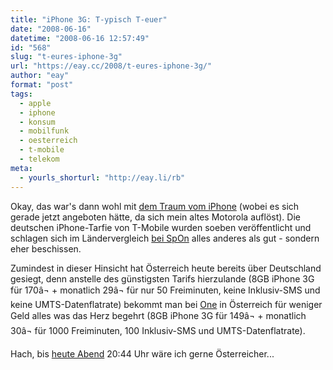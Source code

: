 ```yaml
---
title: "iPhone 3G: T-ypisch T-euer"
date: "2008-06-16"
datetime: "2008-06-16 12:57:49"
id: "568"
slug: "t-eures-iphone-3g"
url: "https://eay.cc/2008/t-eures-iphone-3g/"
author: "eay"
format: "post"
tags:
  - apple
  - iphone
  - konsum
  - mobilfunk
  - oesterreich
  - t-mobile
  - telekom
meta:
  - yourls_shorturl: "http://eay.li/rb"
---
```


Okay, das war's dann wohl mit [dem Traum vom iPhone](//eay.cc/2008/3g-iphone-399-to-199/) (wobei es sich gerade jetzt angeboten hätte, da sich mein altes Motorola auflöst). Die deutschen iPhone-Tarfie von T-Mobile wurden soeben veröffentlicht und schlagen sich im Ländervergleich [bei SpOn](http://www.spiegel.de/netzwelt/mobil/0,1518,559870,00.html) alles anderes als gut - sondern eher beschissen.

Zumindest in dieser Hinsicht hat Österreich heute bereits über Deutschland gesiegt, denn anstelle des günstigsten Tarifs hierzulande (8GB iPhone 3G für 170â¬ + monatlich 29â¬ für nur 50 Freiminuten, keine Inklusiv-SMS und keine UMTS-Datenflatrate) bekommt man bei [One](http://www.one.at/) in Österreich für weniger Geld alles was das Herz begehrt (8GB iPhone 3G für 149â¬ + monatlich 30â¬ für 1000 Freiminuten, 100 Inklusiv-SMS und UMTS-Datenflatrate).

Hach, bis [heute Abend](//eay.cc/2008/osterreich-deutschland/) 20:44 Uhr wäre ich gerne Österreicher...
